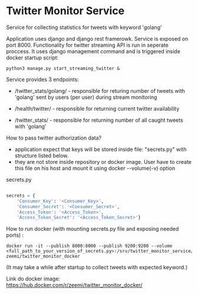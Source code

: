 # Twitter Monitor Service
Service for collecting statistics for tweets with keyword 'golang'

Application uses django and django rest framerowk.
Service is exposed on port 8000.
Functionality for twitter streaming API is run in seperate proccess. It uses django management command and is triggered inside docker startup script:
```
python3 manage.py start_streaming_twitter &
```

Service provides 3 endpoints:
- /twitter_stats/golang/   - responsible for returing number of tweets with 'golang' sent by users (per user) during stream monitoring

- /health/twitter/   - responsible for returning current twitter availability 

- /twitter_stats/  - responsible for returning number of all caught tweets with 'golang'


How to pass twitter authorization data?
- application expect that keys will be stored inside file: "secrets.py" with structure listed below.  
- they are not store inside repository or docker image. User have to create this file on his host and mount it using docker --volume(-v) option

secrets.py
```python

secrets = {
    'Consumer_Key': '<Consumer_Key>',
    'Consumer_Secret': '<Consumer_Secret>',
    'Access_Token': '<Access_Token>',
    'Access_Token_Secret': '<Access_Token_Secret>'}
```

How to run docker (with mounting secrets.py file and exposing needed ports) :
```
docker run -it --publish 8000:8000 --publish 9200:9200 --volume <full_path_to_your_version_of_secrets.py>:/srv/twitter_monitor_service/twitter_monitor_service/secrets.py zeemi/twitter_monitor_docker
```

(It may take a while after startup to collect tweets with expected keyword.)


Link do docker image:
https://hub.docker.com/r/zeemi/twitter_monitor_docker/

